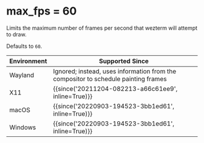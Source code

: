# max_fps = 60

Limits the maximum number of frames per second that wezterm will
attempt to draw.

Defaults to `60`.

| Environment | Supported Since |
|-------------|-----------------|
| Wayland     | Ignored; instead, uses information from the compositor to schedule painting frames |
| X11         | {{since('20211204-082213-a66c61ee9', inline=True)}} |
| macOS       | {{since('20220903-194523-3bb1ed61', inline=True)}} |
| Windows     | {{since('20220903-194523-3bb1ed61', inline=True)}} |

